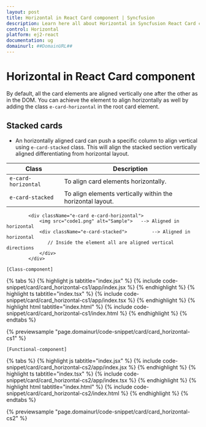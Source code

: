 ```yaml
---
layout: post
title: Horizontal in React Card component | Syncfusion
description: Learn here all about Horizontal in Syncfusion React Card component of Syncfusion Essential JS 2 and more.
control: Horizontal 
platform: ej2-react
documentation: ug
domainurl: ##DomainURL##
---
```


# Horizontal in React Card component

By default, all the card elements are aligned vertically one after the other as in the DOM.
You can achieve the element to align horizontally as well by adding the class `e-card-horizontal` in the root card element.

## Stacked cards

* An horizontally aligned card can push a specific column to align vertical using `e-card-stacked` class.
This will align the stacked section vertically aligned differentiating from horizontal layout.

Class   | Description
------------ | -------------
`e-card-horizontal` | To align card elements horizontally.
`e-card-stacked` | To align elements vertically within the horizontal layout.

```
        <div className="e-card e-card-horizontal">
            <img src="code1.png" alt="Sample">   --> Aligned in horizontal
            <div className="e-card-stacked">         --> Aligned in horizontal
               // Inside the element all are aligned vertical directions
            </div>
        </div>
```

`[Class-component]`

{% tabs %}
{% highlight js tabtitle="index.jsx" %}
{% include code-snippet/card/card_horizontal-cs1/app/index.jsx %}
{% endhighlight %}
{% highlight ts tabtitle="index.tsx" %}
{% include code-snippet/card/card_horizontal-cs1/app/index.tsx %}
{% endhighlight %}
{% highlight html tabtitle="index.html" %}
{% include code-snippet/card/card_horizontal-cs1/index.html %}
{% endhighlight %}
{% endtabs %}
        
{% previewsample "page.domainurl/code-snippet/card/card_horizontal-cs1" %}

`[Functional-component]`

{% tabs %}
{% highlight js tabtitle="index.jsx" %}
{% include code-snippet/card/card_horizontal-cs2/app/index.jsx %}
{% endhighlight %}
{% highlight ts tabtitle="index.tsx" %}
{% include code-snippet/card/card_horizontal-cs2/app/index.tsx %}
{% endhighlight %}
{% highlight html tabtitle="index.html" %}
{% include code-snippet/card/card_horizontal-cs2/index.html %}
{% endhighlight %}
{% endtabs %}
        
{% previewsample "page.domainurl/code-snippet/card/card_horizontal-cs2" %}

